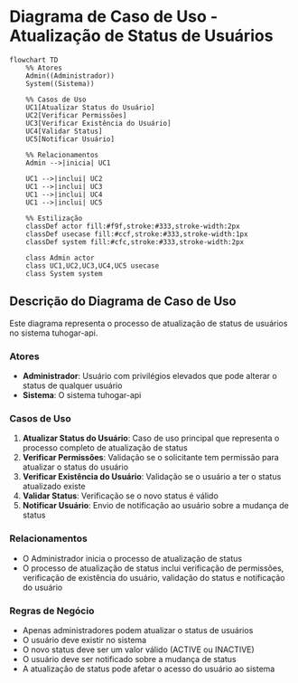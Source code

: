 # Diagrama de Caso de Uso - Atualização de Status de Usuários

```mermaid
flowchart TD
    %% Atores
    Admin((Administrador))
    System((Sistema))
    
    %% Casos de Uso
    UC1[Atualizar Status do Usuário]
    UC2[Verificar Permissões]
    UC3[Verificar Existência do Usuário]
    UC4[Validar Status]
    UC5[Notificar Usuário]
    
    %% Relacionamentos
    Admin -->|inicia| UC1
    
    UC1 -->|inclui| UC2
    UC1 -->|inclui| UC3
    UC1 -->|inclui| UC4
    UC1 -->|inclui| UC5
    
    %% Estilização
    classDef actor fill:#f9f,stroke:#333,stroke-width:2px
    classDef usecase fill:#ccf,stroke:#333,stroke-width:1px
    classDef system fill:#cfc,stroke:#333,stroke-width:2px
    
    class Admin actor
    class UC1,UC2,UC3,UC4,UC5 usecase
    class System system
```

## Descrição do Diagrama de Caso de Uso

Este diagrama representa o processo de atualização de status de usuários no sistema tuhogar-api.

### Atores
- **Administrador**: Usuário com privilégios elevados que pode alterar o status de qualquer usuário
- **Sistema**: O sistema tuhogar-api

### Casos de Uso
1. **Atualizar Status do Usuário**: Caso de uso principal que representa o processo completo de atualização de status
2. **Verificar Permissões**: Validação se o solicitante tem permissão para atualizar o status do usuário
3. **Verificar Existência do Usuário**: Validação se o usuário a ter o status atualizado existe
4. **Validar Status**: Verificação se o novo status é válido
5. **Notificar Usuário**: Envio de notificação ao usuário sobre a mudança de status

### Relacionamentos
- O Administrador inicia o processo de atualização de status
- O processo de atualização de status inclui verificação de permissões, verificação de existência do usuário, validação do status e notificação do usuário

### Regras de Negócio
- Apenas administradores podem atualizar o status de usuários
- O usuário deve existir no sistema
- O novo status deve ser um valor válido (ACTIVE ou INACTIVE)
- O usuário deve ser notificado sobre a mudança de status
- A atualização de status pode afetar o acesso do usuário ao sistema
